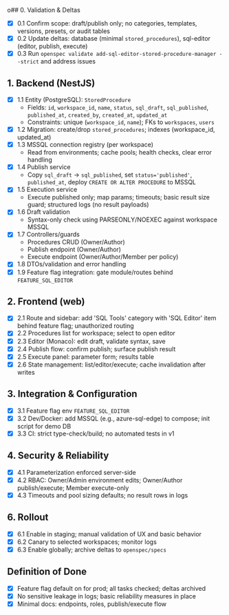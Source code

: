 o## 0. Validation & Deltas

- [x] 0.1 Confirm scope: draft/publish only; no categories, templates, versions, presets, or audit tables
- [x] 0.2 Update deltas: database (minimal `stored_procedures`), sql-editor (editor, publish, execute)
- [x] 0.3 Run `openspec validate add-sql-editor-stored-procedure-manager --strict` and address issues

## 1. Backend (NestJS)

- [x] 1.1 Entity (PostgreSQL): `StoredProcedure`
  - Fields: `id`, `workspace_id`, `name`, `status`, `sql_draft`, `sql_published`, `published_at`, `created_by`, `created_at`, `updated_at`
  - Constraints: unique (`workspace_id`, `name`); FKs to `workspaces`, `users`
- [x] 1.2 Migration: create/drop `stored_procedures`; indexes (workspace_id, updated_at)
- [x] 1.3 MSSQL connection registry (per workspace)
  - Read from environments; cache pools; health checks, clear error handling
- [x] 1.4 Publish service
  - Copy `sql_draft` → `sql_published`, set `status='published'`, `published_at`, deploy `CREATE OR ALTER PROCEDURE` to MSSQL
- [x] 1.5 Execution service
  - Execute published only; map params; timeouts; basic result size guard; structured logs (no result payloads)
- [x] 1.6 Draft validation
  - Syntax-only check using PARSEONLY/NOEXEC against workspace MSSQL
- [x] 1.7 Controllers/guards
  - Procedures CRUD (Owner/Author)
  - Publish endpoint (Owner/Author)
  - Execute endpoint (Owner/Author/Member per policy)
- [x] 1.8 DTOs/validation and error handling
- [x] 1.9 Feature flag integration: gate module/routes behind `FEATURE_SQL_EDITOR`

## 2. Frontend (web)

- [x] 2.1 Route and sidebar: add 'SQL Tools' category with 'SQL Editor' item behind feature flag; unauthorized routing
- [x] 2.2 Procedures list for workspace; select to open editor
- [x] 2.3 Editor (Monaco): edit draft, validate syntax, save
- [x] 2.4 Publish flow: confirm publish; surface publish result
- [x] 2.5 Execute panel: parameter form; results table
- [x] 2.6 State management: list/editor/execute; cache invalidation after writes

## 3. Integration & Configuration

- [x] 3.1 Feature flag env `FEATURE_SQL_EDITOR`
- [x] 3.2 Dev/Docker: add MSSQL (e.g., azure-sql-edge) to compose; init script for demo DB
- [x] 3.3 CI: strict type-check/build; no automated tests in v1

## 4. Security & Reliability

- [x] 4.1 Parameterization enforced server-side
- [x] 4.2 RBAC: Owner/Admin environment edits; Owner/Author publish/execute; Member execute-only
- [x] 4.3 Timeouts and pool sizing defaults; no result rows in logs

## 6. Rollout

- [x] 6.1 Enable in staging; manual validation of UX and basic behavior
- [x] 6.2 Canary to selected workspaces; monitor logs
- [x] 6.3 Enable globally; archive deltas to `openspec/specs`

## Definition of Done

- [x] Feature flag default on for prod; all tasks checked; deltas archived
- [x] No sensitive leakage in logs; basic reliability measures in place
- [x] Minimal docs: endpoints, roles, publish/execute flow
